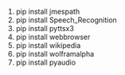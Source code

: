 1. pip install jmespath
2. pip install Speech_Recognition
3. pip install pyttsx3
4. pip install webbrowser
5. pip install wikipedia
6. pip install wolframalpha
7. pip install pyaudio
